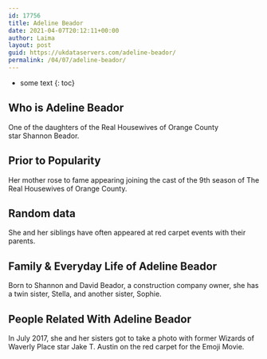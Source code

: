 ```yaml
---
id: 17756
title: Adeline Beador
date: 2021-04-07T20:12:11+00:00
author: Laima
layout: post
guid: https://ukdataservers.com/adeline-beador/
permalink: /04/07/adeline-beador/
---
```


* some text
{: toc}


## Who is Adeline Beador
                  
                  
                  
One of the daughters of the Real Housewives of Orange County star Shannon Beador. 
                  
              
            
              
            
                
                
                
## Prior to Popularity
                  
                  
                  
Her mother rose to fame appearing joining the cast of the 9th season of The Real Housewives of Orange County. 
                  
              
            
              
            
                
                
                
## Random data
                  
                  
                  
She and her siblings have often appeared at red carpet events with their parents. 
                  
              
            
              
            
                
                
                
## Family & Everyday Life of Adeline Beador
                  
                  
                  
Born to Shannon and David Beador, a construction company owner, she has a twin sister, Stella, and another sister, Sophie. 
                  
              
            
              
            
                
                
                
## People Related With Adeline Beador
                  
                  
                  
In July 2017, she and her sisters got to take a photo with former Wizards of Waverly Place star Jake T. Austin on the red carpet for the Emoji Movie. 
                  
              
            
              
            
                
              
            
              
              
            
            
              
            
          
          
          